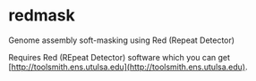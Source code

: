 # redmask
Genome assembly soft-masking using Red (Repeat Detector)

Requires Red (REpeat Detector) software which you can get [http://toolsmith.ens.utulsa.edu](http://toolsmith.ens.utulsa.edu).
